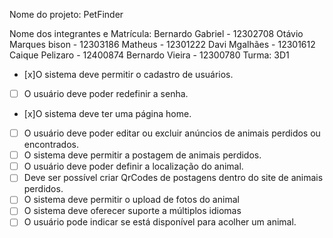 Nome do projeto: PetFinder
 
Nome dos integrantes e Matrícula:
Bernardo Gabriel - 12302708
Otávio Marques bison - 12303186
Matheus - 12301222
Davi Mgalhães - 12301612
Caique Pelizaro - 12400874
Bernardo Vieira - 12300780
Turma: 3D1

- [x]O sistema deve permitir o cadastro de usuários.
- [ ] O usuário deve poder redefinir a senha.
- [x]O sistema deve ter uma página home.
- [ ] O usuário deve poder editar ou excluir anúncios de animais perdidos ou encontrados.
- [ ] O sistema deve permitir a postagem de animais perdidos.
- [ ] O usuário deve poder definir a localização do animal.
- [ ] Deve ser possível criar QrCodes de postagens dentro do site  de animais perdidos.
- [ ] O sistema deve permitir o upload de fotos do animal
- [ ] O sistema deve oferecer suporte a múltiplos idiomas
- [ ] O usuário pode indicar se está disponível para acolher um animal.

